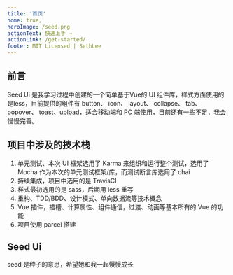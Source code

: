 ```yaml
---
title: '首页'
home: true,
heroImage: /seed.png
actionText: 快速上手 →
actionLink: /get-started/
footer: MIT Licensed | SethLee
---
```


## 前言
  Seed Ui 是我学习过程中创建的一个简单基于Vue的 UI 组件库，样式方面使用的是less，目前提供的组件有 button、 icon、 layout、 collapse、 tab、 popover、 toast、upload，适合移动端和 PC 端使用，目前还有一些不足，我会慢慢完善。

## 项目中涉及的技术栈
1. 单元测试、本次 UI 框架选用了 Karma 来组织和运行整个测试，选用了 Mocha 作为本次的单元测试框架/库，而测试断言库选用了 chai
2. 持续集成，项目中选用的是 TravisCI
3. 样式最初选用的是 sass，后期用 less 重写 
4. 重构、TDD/BDD、设计模式、单向数据流等技术概念
5. Vue 插件，插槽、计算属性、组件通信，过渡、动画等基本所有的 Vue 的功能
6. 项目使用 parcel 搭建

## Seed Ui
seed 是种子的意思，希望她和我一起慢慢成长
